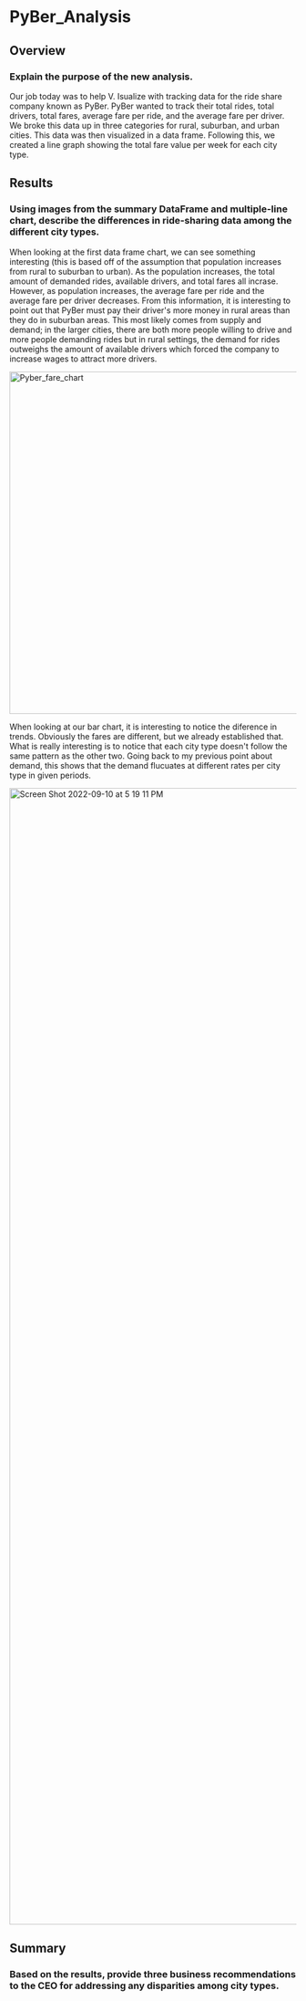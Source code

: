 # PyBer_Analysis
## Overview
### Explain the purpose of the new analysis.
Our job today was to help V. Isualize with tracking data for the ride share company known as PyBer. PyBer wanted to track their total rides, total drivers, total fares, average fare per ride, and the average fare per driver. We broke this data up in three categories for rural, suburban, and urban cities. This data was then visualized in a data frame. Following this, we created a line graph showing the total fare value per week for each city type. 
## Results
### Using images from the summary DataFrame and multiple-line chart, describe the differences in ride-sharing data among the different city types.
When looking at the first data frame chart, we can see something interesting (this is based off of the assumption that population increases from rural to suburban to urban). As the population increases, the total amount of demanded rides, available drivers, and total fares all incrase. However, as population increases, the average fare per ride and the average fare per driver decreases. From this information, it is interesting to point out that PyBer must pay their driver's more money in rural areas than they do in suburban areas. This most likely comes from supply and demand; in the larger cities, there are both more people willing to drive and more people demanding rides but in rural settings, the demand for rides outweighs the amount of available drivers which forced the company to increase wages to attract more drivers.

<img width="600" alt="Pyber_fare_chart" src="https://user-images.githubusercontent.com/111014191/189506136-7a306a68-1139-45af-902f-fd80a4bf271d.png">

When looking at our bar chart, it is interesting to notice the diference in trends. Obviously the fares are different, but we already established that. What is really interesting is to notice that each city type doesn't follow the same pattern as the other two. Going back to my previous point about demand, this shows that the demand flucuates at different rates per city type in given periods.

<img width="1992" alt="Screen Shot 2022-09-10 at 5 19 11 PM" src="https://user-images.githubusercontent.com/111014191/189506177-2da56b60-6274-4451-8936-a7c9c81caa5d.png">

## Summary
### Based on the results, provide three business recommendations to the CEO for addressing any disparities among city types.
